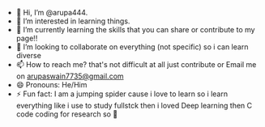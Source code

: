 - 👋 Hi, I’m @arupa444.
- 👀 I’m interested in learning things.
- 🌱 I’m currently learning the skills that you can share or contribute to my page!!
- 💞️ I’m looking to collaborate on everything (not specific) so i can learn diverse
- 📫 How to reach me? that's not difficult at all just contribute or Email me on arupaswain7735@gmail.com
- 😄 Pronouns: He/Him
- ⚡ Fun fact: I am a jumping spider cause i love to learn so i learn everything like i use to study fullstck then i loved Deep learning then C code coding for research so 🥲

<!---
arupa444/arupa444 is a ✨ special ✨ repository because its `README.md` (this file) appears on your GitHub profile.
You can click the Preview link to take a look at your changes.
--->
